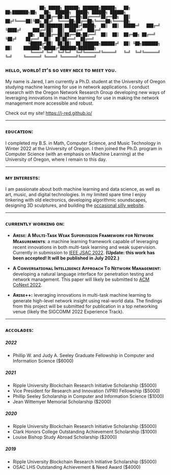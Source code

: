 ```
               ██╗ █████╗ ██████╗ ███████╗██████╗   ██╗  ██╗███████╗██╗   ██╗  ██████╗  █████╗ ██████╗ ██████╗ 
               ██║██╔══██╗██╔══██╗██╔════╝██╔══██╗  ██║ ██╔╝╚════██║╚██╗ ██╔╝  ╚════██╗██╔══██╗╚════██╗╚════██╗
               ██║███████║██████╔╝█████╗  ██║  ██║  █████═╝   ███╔═╝ ╚████╔╝     ███╔═╝██║  ██║  ███╔═╝  ███╔═╝
          ██╗  ██║██╔══██║██╔══██╗██╔══╝  ██║  ██║  ██╔═██╗ ██╔══╝    ╚██╔╝    ██╔══╝  ██║  ██║██╔══╝  ██╔══╝  
          ╚█████╔╝██║  ██║██║  ██║███████╗██████╔╝  ██║ ╚██╗███████╗   ██║     ███████╗╚█████╔╝███████╗███████╗
           ╚════╝ ╚═╝  ╚═╝╚═╝  ╚═╝╚══════╝╚═════╝   ╚═╝  ╚═╝╚══════╝   ╚═╝     ╚══════╝ ╚════╝ ╚══════╝╚══════╝
```
### ʜᴇʟʟᴏ, ᴡᴏʀʟᴅ! ɪᴛ's sᴏ ᴠᴇʀʏ ɴɪᴄᴇ ᴛᴏ ᴍᴇᴇᴛ ʏᴏᴜ.
My name is Jared, I am currently a Ph.D. student at the University of Oregon studying machine learning for use in network applications. I conduct research with the Oregon Network Research Group developing new ways of leveraging innovations in machine learning for use in making the network management more accessible and robust.

Check out my site! https://j-red.github.io/

------------

### ᴇᴅᴜᴄᴀᴛɪᴏɴ:
I completed my B.S. in Math, Computer Science, and Music Technology in Winter 2022 at the University of Oregon. I then joined the Ph.D. program in Computer Science (with an emphasis on Machine Learning) at the University of Oregon, where I remain to this day.

------------

### ᴍʏ ɪɴᴛᴇʀᴇsᴛs:
I am passionate about both machine learning and data science, as well as art, music, and digital technologies. In my limited spare time I enjoy tinkering with old electronics, developing algorithmic soundscapes, designing 3D sculptures, and building the [occasional silly website](https://j-red.github.io/vtt/).

------------

### ᴄᴜʀʀᴇɴᴛʟʏ ᴡᴏʀᴋɪɴɢ ᴏɴ:
* **Aʀɪsᴇ: A Mᴜʟᴛɪ-Tᴀsᴋ Wᴇᴀᴋ Sᴜᴘᴇʀᴠɪsɪᴏɴ Fʀᴀᴍᴇᴡᴏʀᴋ ғᴏʀ Nᴇᴛᴡᴏʀᴋ Mᴇᴀsᴜʀᴇᴍᴇɴᴛs**: a machine learning framework capable of leveraging recent innovations in both multi-task learning and weak supervision. Currently in submission to [IEEE JSAC 2022](https://www.comsoc.org/publications/journals/ieee-jsac). **(Update: this work has been accepted! It will be published in July 2022.)**

* **A Cᴏɴᴠᴇʀsᴀᴛɪᴏɴᴀʟ Iɴᴛᴇʟʟɪɢᴇɴᴄᴇ Aᴘᴘʀᴏᴀᴄʜ Tᴏ Nᴇᴛᴡᴏʀᴋ Mᴀɴᴀɢᴇᴍᴇɴᴛ:** developing a natural language interface for penetration testing and network management. This paper will likely be submitted to [ACM CoNext 2022](https://conferences2.sigcomm.org/co-next/2022/).

* **Aʀɪsᴇ++:** leveraging innovations in multi-task machine learning to generate high-level network insight using real-world data. The findings from this project will be submitted for publication in a top networking venue (likely the SIGCOMM 2022 Experience Track).

------------

### ᴀᴄᴄᴏʟᴀᴅᴇs:
##### 2022
* Phillip W. and Judy A. Seeley Graduate Fellowship in Computer and Information Science ($6000)
##### 2021
* Ripple University Blockchain Research Initiative Scholarship ($5000)
* Vice President for Research and Innovation (VPRI) Fellowship ($5000)
* Phillip Seeley Scholarship in Computer and Information Science ($1000)
* Jean Wittemyer Memorial Scholarship ($2000)
##### 2020
* Ripple University Blockchain Research Initiative Scholarship ($5000)
* Clark Honors College Outstanding Achievement Scholarship ($1000)
* Louise Bishop Study Abroad Scholarship ($2000)
##### 2019
* Ripple University Blockchain Research Initiative Scholarship ($5000)
* OSAC LHS Outstanding Achievement & Need Award ($4000)
